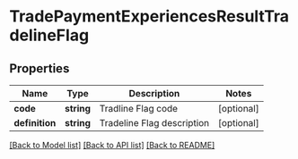 # TradePaymentExperiencesResultTradelineFlag

## Properties
Name | Type | Description | Notes
------------ | ------------- | ------------- | -------------
**code** | **string** | Tradline Flag code | [optional] 
**definition** | **string** | Tradeline Flag description | [optional] 

[[Back to Model list]](../README.md#documentation-for-models) [[Back to API list]](../README.md#documentation-for-api-endpoints) [[Back to README]](../README.md)


